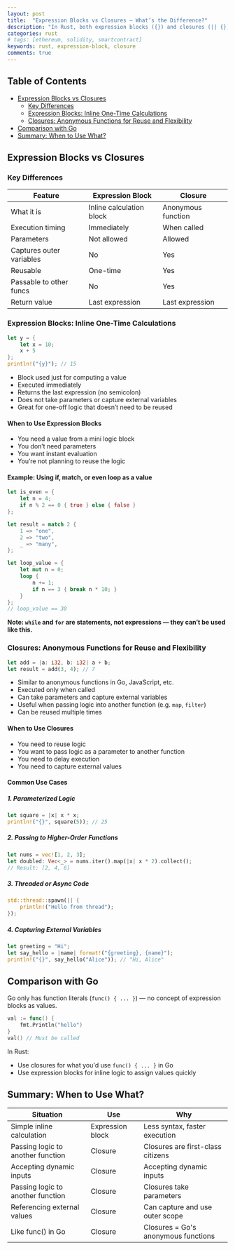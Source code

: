 ```yaml
---
layout: post
title:  "Expression Blocks vs Closures – What’s the Difference?"
description: "In Rust, both expression blocks ({}) and closures (|| {}) can return values — but they serve different purposes. This post breaks down their differences, when to use each, and how they compare to Go’s func()."
categories: rust
# tags: [ethereum, solidity, smartcontract]
keywords: rust, expression-block, closure
comments: true
---
```


## Table of Contents

- [Expression Blocks vs Closures](#expression-blocks-vs-closures)
  - [Key Differences](#key-differences)
  - [Expression Blocks: Inline One-Time Calculations](#expression-blocks-inline-one-time-calculations)
  - [Closures: Anonymous Functions for Reuse and Flexibility](#closures-anonymous-functions-for-reuse-and-flexibility)
- [Comparison with Go](#comparison-with-go)
- [Summary: When to Use What?](#summary-when-to-use-what)

## Expression Blocks vs Closures

### Key Differences

| Feature | Expression Block | Closure |
| --- | --- | --- |
| What it is | Inline calculation block | Anonymous function |
| Execution timing | Immediately | When called |
| Parameters | Not allowed | Allowed |
| Captures outer variables | No | Yes |
| Reusable | One-time | Yes |
| Passable to other funcs | No | Yes |
| Return value | Last expression | Last expression |

### Expression Blocks: Inline One-Time Calculations

```rust
let y = {
    let x = 10;
    x + 5
};
println!("{y}"); // 15
```

- Block used just for computing a value
- Executed immediately
- Returns the last expression (no semicolon)
- Does not take parameters or capture external variables
- Great for one-off logic that doesn’t need to be reused

#### When to Use Expression Blocks

- You need a value from a mini logic block
- You don’t need parameters
- You want instant evaluation
- You’re not planning to reuse the logic

#### Example: Using if, match, or even loop as a value

```rust
let is_even = {
    let n = 4;
    if n % 2 == 0 { true } else { false }
};

let result = match 2 {
    1 => "one",
    2 => "two",
    _ => "many",
};

let loop_value = {
    let mut n = 0;
    loop {
        n += 1;
        if n == 3 { break n * 10; }
    }
};
// loop_value == 30
```

**Note: `while` and `for` are statements, not expressions — they can’t be used like this.**

### Closures: Anonymous Functions for Reuse and Flexibility

```rust
let add = |a: i32, b: i32| a + b;
let result = add(3, 4); // 7
```

- Similar to anonymous functions in Go, JavaScript, etc.
- Executed only when called
- Can take parameters and capture external variables
- Useful when passing logic into another function (e.g. `map`, `filter`)
- Can be reused multiple times

#### When to Use Closures

- You need to reuse logic
- You want to pass logic as a parameter to another function
- You need to delay execution
- You need to capture external values

#### Common Use Cases

##### 1. Parameterized Logic

```rust
let square = |x| x * x;
println!("{}", square(5)); // 25
```

##### 2. Passing to Higher-Order Functions

```rust
let nums = vec![1, 2, 3];
let doubled: Vec<_> = nums.iter().map(|x| x * 2).collect();
// Result: [2, 4, 6]
```

##### 3. Threaded or Async Code

```rust
std::thread::spawn(|| {
    println!("Hello from thread");
});
```

##### 4. Capturing External Variables

```rust
let greeting = "Hi";
let say_hello = |name| format!("{greeting}, {name}");
println!("{}", say_hello("Alice")); // "Hi, Alice"
```

## Comparison with Go

Go only has function literals (`func() { ... }`) — no concept of expression blocks as values.

```go
val := func() {
    fmt.Println("hello")
}
val() // Must be called
```

In Rust:

- Use closures for what you'd use `func() { ... }` in Go
- Use expression blocks for inline logic to assign values quickly

## Summary: When to Use What?

| Situation | Use | Why |
| --- | --- | --- |
| Simple inline calculation | Expression block | Less syntax, faster execution |
| Passing logic to another function | Closure | Closures are first-class citizens |
| Accepting dynamic inputs | Closure | Accepting dynamic inputs |
| Passing logic to another function | Closure | Closures take parameters |
| Referencing external values | Closure | Can capture and use outer scope |
| Like func() in Go | Closure | Closures = Go's anonymous functions |
